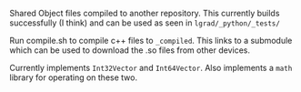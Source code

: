 Shared Object files compiled to another repository. This currently builds successfully (I think) and can be used as seen in `lgrad/_python/_tests/`

Run compile.sh to compile c++ files to `_compiled`. This links to a submodule which can be used to download the .so files from other devices.

Currently implements `Int32Vector` and `Int64Vector`. Also implements a `math` library for operating on these two.